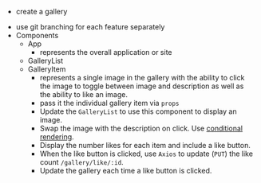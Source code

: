 - create a gallery
<!-- - Use `axios` to retrieve (`GET`) data from to `/gallery` and store it in `App.js`. -->
- use git branching for each feature separately 
- Components
    - App
        - represents the overall application or site 
    - GalleryList
        <!-- - represents the gallery of images. By componentizing, we could reuse this component in different applications -->
        <!-- - pass it the gallery data stored in `App` via `props` -->
        <!-- - Iterate (loop over) the list of gallery data -->
        <!-- - Display all of the images on the screen. -->
    - GalleryItem
        - represents a single image in the gallery with the ability to click the image to toggle between image and description as well as the ability to like an image.
        - pass it the individual gallery item via `props`
        - Update the `GalleryList` to use this component to display an image.
        - Swap the image with the description on click. Use [conditional rendering](https://reactjs.org/docs/conditional-rendering.html).
        - Display the number likes for each item and include a like button.
        - When the like button is clicked, use `Axios` to update (`PUT`) the like count `/gallery/like/:id`.
        - Update the gallery each time a like button is clicked.
